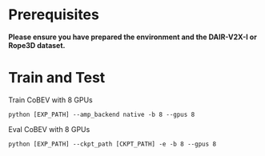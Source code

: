 # Prerequisites
**Please ensure you have prepared the environment and the DAIR-V2X-I or Rope3D dataset.**
# Train and Test
Train CoBEV with 8 GPUs
```
python [EXP_PATH] --amp_backend native -b 8 --gpus 8
```
Eval CoBEV with 8 GPUs
```
python [EXP_PATH] --ckpt_path [CKPT_PATH] -e -b 8 --gpus 8
```